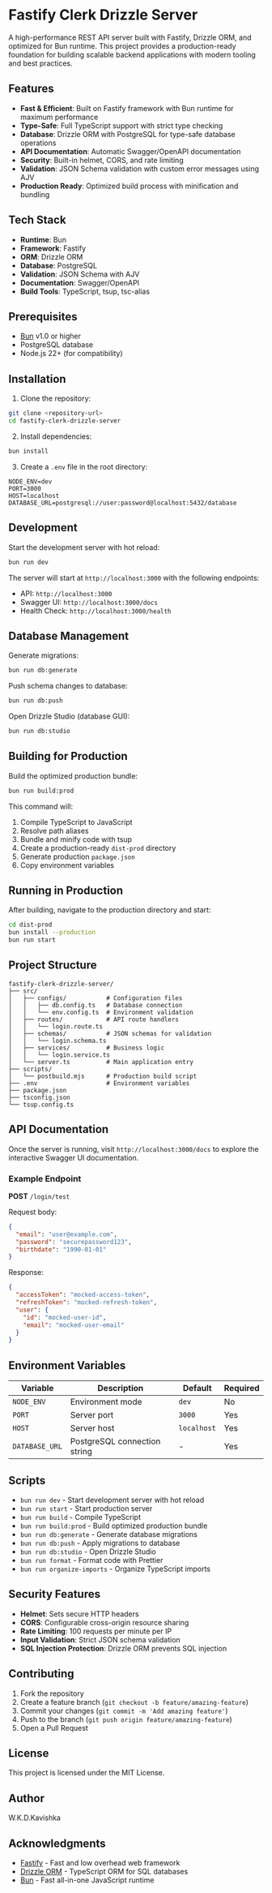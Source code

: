 # Fastify Clerk Drizzle Server

A high-performance REST API server built with Fastify, Drizzle ORM, and optimized for Bun runtime. This project provides a production-ready foundation for building scalable backend applications with modern tooling and best practices.

## Features

- **Fast & Efficient**: Built on Fastify framework with Bun runtime for maximum performance
- **Type-Safe**: Full TypeScript support with strict type checking
- **Database**: Drizzle ORM with PostgreSQL for type-safe database operations
- **API Documentation**: Automatic Swagger/OpenAPI documentation
- **Security**: Built-in helmet, CORS, and rate limiting
- **Validation**: JSON Schema validation with custom error messages using AJV
- **Production Ready**: Optimized build process with minification and bundling

## Tech Stack

- **Runtime**: Bun
- **Framework**: Fastify
- **ORM**: Drizzle ORM
- **Database**: PostgreSQL
- **Validation**: JSON Schema with AJV
- **Documentation**: Swagger/OpenAPI
- **Build Tools**: TypeScript, tsup, tsc-alias

## Prerequisites

- [Bun](https://bun.sh/) v1.0 or higher
- PostgreSQL database
- Node.js 22+ (for compatibility)

## Installation

1. Clone the repository:
```bash
git clone <repository-url>
cd fastify-clerk-drizzle-server
```

2. Install dependencies:
```bash
bun install
```

3. Create a `.env` file in the root directory:
```env
NODE_ENV=dev
PORT=3000
HOST=localhost
DATABASE_URL=postgresql://user:password@localhost:5432/database
```

## Development

Start the development server with hot reload:
```bash
bun run dev
```

The server will start at `http://localhost:3000` with the following endpoints:
- API: `http://localhost:3000`
- Swagger UI: `http://localhost:3000/docs`
- Health Check: `http://localhost:3000/health`

## Database Management

Generate migrations:
```bash
bun run db:generate
```

Push schema changes to database:
```bash
bun run db:push
```

Open Drizzle Studio (database GUI):
```bash
bun run db:studio
```

## Building for Production

Build the optimized production bundle:
```bash
bun run build:prod
```

This command will:
1. Compile TypeScript to JavaScript
2. Resolve path aliases
3. Bundle and minify code with tsup
4. Create a production-ready `dist-prod` directory
5. Generate production `package.json`
6. Copy environment variables

## Running in Production

After building, navigate to the production directory and start:
```bash
cd dist-prod
bun install --production
bun run start
```

## Project Structure

```
fastify-clerk-drizzle-server/
├── src/
│   ├── configs/           # Configuration files
│   │   ├── db.config.ts   # Database connection
│   │   └── env.config.ts  # Environment validation
│   ├── routes/            # API route handlers
│   │   └── login.route.ts
│   ├── schemas/           # JSON schemas for validation
│   │   └── login.schema.ts
│   ├── services/          # Business logic
│   │   └── login.service.ts
│   └── server.ts          # Main application entry
├── scripts/
│   └── postbuild.mjs      # Production build script
├── .env                   # Environment variables
├── package.json
├── tsconfig.json
└── tsup.config.ts
```

## API Documentation

Once the server is running, visit `http://localhost:3000/docs` to explore the interactive Swagger UI documentation.

### Example Endpoint

**POST** `/login/test`

Request body:
```json
{
  "email": "user@example.com",
  "password": "securepassword123",
  "birthdate": "1990-01-01"
}
```

Response:
```json
{
  "accessToken": "mocked-access-token",
  "refreshToken": "mocked-refresh-token",
  "user": {
    "id": "mocked-user-id",
    "email": "mocked-user-email"
  }
}
```

## Environment Variables

| Variable | Description | Default | Required |
|----------|-------------|---------|----------|
| `NODE_ENV` | Environment mode | `dev` | No |
| `PORT` | Server port | `3000` | Yes |
| `HOST` | Server host | `localhost` | Yes |
| `DATABASE_URL` | PostgreSQL connection string | - | Yes |

## Scripts

- `bun run dev` - Start development server with hot reload
- `bun run start` - Start production server
- `bun run build` - Compile TypeScript
- `bun run build:prod` - Build optimized production bundle
- `bun run db:generate` - Generate database migrations
- `bun run db:push` - Apply migrations to database
- `bun run db:studio` - Open Drizzle Studio
- `bun run format` - Format code with Prettier
- `bun run organize-imports` - Organize TypeScript imports

## Security Features

- **Helmet**: Sets secure HTTP headers
- **CORS**: Configurable cross-origin resource sharing
- **Rate Limiting**: 100 requests per minute per IP
- **Input Validation**: Strict JSON schema validation
- **SQL Injection Protection**: Drizzle ORM prevents SQL injection

## Contributing

1. Fork the repository
2. Create a feature branch (`git checkout -b feature/amazing-feature`)
3. Commit your changes (`git commit -m 'Add amazing feature'`)
4. Push to the branch (`git push origin feature/amazing-feature`)
5. Open a Pull Request

## License

This project is licensed under the MIT License.

## Author

W.K.D.Kavishka

## Acknowledgments

- [Fastify](https://www.fastify.io/) - Fast and low overhead web framework
- [Drizzle ORM](https://orm.drizzle.team/) - TypeScript ORM for SQL databases
- [Bun](https://bun.sh/) - Fast all-in-one JavaScript runtime